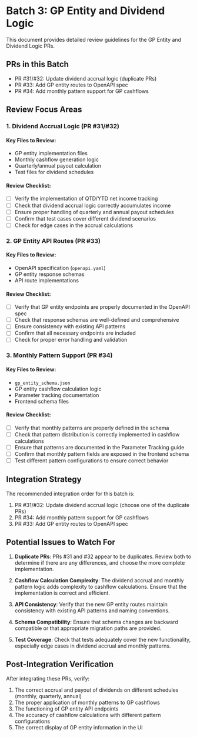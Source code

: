 # Batch 3: GP Entity and Dividend Logic

This document provides detailed review guidelines for the GP Entity and Dividend Logic PRs.

## PRs in this Batch

- PR #31/#32: Update dividend accrual logic (duplicate PRs)
- PR #33: Add GP entity routes to OpenAPI spec
- PR #34: Add monthly pattern support for GP cashflows

## Review Focus Areas

### 1. Dividend Accrual Logic (PR #31/#32)

#### Key Files to Review:
- GP entity implementation files
- Monthly cashflow generation logic
- Quarterly/annual payout calculation
- Test files for dividend schedules

#### Review Checklist:
- [ ] Verify the implementation of QTD/YTD net income tracking
- [ ] Check that dividend accrual logic correctly accumulates income
- [ ] Ensure proper handling of quarterly and annual payout schedules
- [ ] Confirm that test cases cover different dividend scenarios
- [ ] Check for edge cases in the accrual calculations

### 2. GP Entity API Routes (PR #33)

#### Key Files to Review:
- OpenAPI specification (`openapi.yaml`)
- GP entity response schemas
- API route implementations

#### Review Checklist:
- [ ] Verify that GP entity endpoints are properly documented in the OpenAPI spec
- [ ] Check that response schemas are well-defined and comprehensive
- [ ] Ensure consistency with existing API patterns
- [ ] Confirm that all necessary endpoints are included
- [ ] Check for proper error handling and validation

### 3. Monthly Pattern Support (PR #34)

#### Key Files to Review:
- `gp_entity_schema.json`
- GP entity cashflow calculation logic
- Parameter tracking documentation
- Frontend schema files

#### Review Checklist:
- [ ] Verify that monthly patterns are properly defined in the schema
- [ ] Check that pattern distribution is correctly implemented in cashflow calculations
- [ ] Ensure that patterns are documented in the Parameter Tracking guide
- [ ] Confirm that monthly pattern fields are exposed in the frontend schema
- [ ] Test different pattern configurations to ensure correct behavior

## Integration Strategy

The recommended integration order for this batch is:

1. PR #31/#32: Update dividend accrual logic (choose one of the duplicate PRs)
2. PR #34: Add monthly pattern support for GP cashflows
3. PR #33: Add GP entity routes to OpenAPI spec

## Potential Issues to Watch For

1. **Duplicate PRs**: PRs #31 and #32 appear to be duplicates. Review both to determine if there are any differences, and choose the more complete implementation.

2. **Cashflow Calculation Complexity**: The dividend accrual and monthly pattern logic adds complexity to cashflow calculations. Ensure that the implementation is correct and efficient.

3. **API Consistency**: Verify that the new GP entity routes maintain consistency with existing API patterns and naming conventions.

4. **Schema Compatibility**: Ensure that schema changes are backward compatible or that appropriate migration paths are provided.

5. **Test Coverage**: Check that tests adequately cover the new functionality, especially edge cases in dividend accrual and monthly patterns.

## Post-Integration Verification

After integrating these PRs, verify:

1. The correct accrual and payout of dividends on different schedules (monthly, quarterly, annual)
2. The proper application of monthly patterns to GP cashflows
3. The functioning of GP entity API endpoints
4. The accuracy of cashflow calculations with different pattern configurations
5. The correct display of GP entity information in the UI
